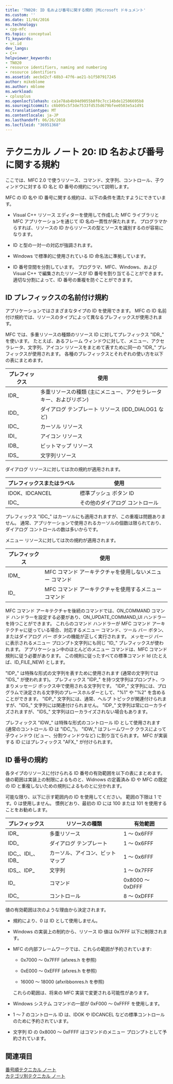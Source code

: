 ```yaml
---
title: 'TN020: ID 名および番号に関する規約 |Microsoft ドキュメント'
ms.custom: ''
ms.date: 11/04/2016
ms.technology:
- cpp-mfc
ms.topic: conceptual
f1_keywords:
- vc.id
dev_langs:
- C++
helpviewer_keywords:
- TN020
- resource identifiers, naming and numbering
- resource identifiers
ms.assetid: aecbd2cf-68b3-47f6-ae21-b1f507917245
author: mikeblome
ms.author: mblome
ms.workload:
- cplusplus
ms.openlocfilehash: ca1e78ab4b94d9055b8f0c7cc14bde12506695b8
ms.sourcegitcommit: c6b095c5f3de7533fd535d679bfee0503e5a1d91
ms.translationtype: MT
ms.contentlocale: ja-JP
ms.lasthandoff: 06/26/2018
ms.locfileid: "36951368"
---
```

# <a name="tn020-id-naming-and-numbering-conventions"></a>テクニカル ノート 20: ID 名および番号に関する規約
ここでは、MFC 2.0 で使うリソース、コマンド、文字列、コントロール、子ウィンドウに対する ID 名と ID 番号の規約について説明します。  
  
 MFC の ID 名や ID 番号に関する規約は、以下の条件を満たすようにできています。  
  
-   Visual C++ リソース エディターを使用して作成した MFC ライブラリと MFC アプリケーションを通じて ID 名の一貫性が保たれます。 プログラマからすれば、リソースの ID からリソースの型とソースを識別するのが容易になります。  
  
-   ID と型の一対一の対応が強調されます。  
  
-   Windows で標準的に使用されている ID 命名法に準拠しています。  
  
-   ID 番号空間を分割しています。 プログラマ、MFC、Windows、および Visual C++ で編集されたリソースが ID 番号を割り当てることができます。 適切な分割によって、ID 番号の重複を防ぐことができます。  
  
## <a name="the-id-prefix-naming-convention"></a>ID プレフィックスの名前付け規約  
 アプリケーションではさまざまなタイプの ID を使用できます。 MFC の ID 名前付け規約では、リソースのタイプによって異なるプレフィックスが使用されます。  
  
 MFC では、多重リソースの種類のリソース ID に対してプレフィックス "IDR_" を使います。 たとえば、あるフレーム ウィンドウに対して、メニュー、アクセラレータ、文字列、アイコン リソースをまとめて表すために同一の "IDR_" プレフィックスが使用されます。 各種のプレフィックスとそれぞれの使い方を以下の表にまとめます。  
  
|プレフィックス|使用|  
|------------|---------|  
|IDR_|多重リソースの種類 (主にメニュー、アクセラレータ キー、およびリボン)|  
|IDD_|ダイアログ テンプレート リソース (IDD_DIALOG1 など)|  
|IDC_|カーソル リソース|  
|IDI_|アイコン リソース|  
|IDB_|ビットマップ リソース|  
|IDS_|文字列リソース|  
  
 ダイアログ リソースに対しては次の規約が適用されます。  
  
|プレフィックスまたはラベル|使用|  
|---------------------|---------|  
|IDOK、IDCANCEL|標準プッシュ ボタン ID|  
|IDC_|その他のダイアログ コントロール|  
  
 プレフィックス "IDC_" はカーソルにも適用されますが、この重複は問題ありません。 通常、アプリケーションで使用されるカーソルの個数は限られており、ダイアログ コントロールの数は多いからです。  
  
 メニュー リソースに対しては次の規約が適用されます。  
  
|プレフィックス|使用|  
|------------|---------|  
|IDM_|MFC コマンド アーキテクチャを使用しないメニュー コマンド|  
|ID_|MFC コマンド アーキテクチャを使用するメニュー コマンド|  
  
 MFC コマンド アーキテクチャを後続のコマンドでは、ON_COMMAND コマンド ハンドラーを設定する必要があり、ON_UPDATE_COMMAND_UI ハンドラーを持つことができます。 これらのコマンド ハンドラーが MFC コマンド アーキテクチャに従っている場合、対応するメニュー コマンド、ツール バー ボタン、またはダイアログ バー ボタンの機能が正しく実行されます。 メッセージ バーに表示されるメニュー プロンプト文字列にも同じ "ID_" プレフィックスが使われます。 アプリケーション中のほとんどのメニュー コマンドは、MFC コマンド規則に従う必要があります。 この規則に従ったすべての標準コマンド Id (たとえば、ID_FILE_NEW) とします。  
  
 "IDP_" は特殊な形式の文字列を表すために使用されます (通常の文字列では "IDS_" が使われます)。 プレフィックス "IDP_" を持つ文字列はプロンプト、つまりメッセージ ボックス中で使用される文字列です。 "IDP_" 文字列には、プログラムで決定される文字列のプレースホルダーとして、"%1" や "%2" を含めることができます。 "IDP_" 文字列には、通常、ヘルプ トピックが関連付けられますが、"IDS_" 文字列には関連付けられません。 "IDP_" 文字列は常にローカライズされますが、"IDS_" 文字列はローカライズされない場合もあります。  
  
 プレフィックス "IDW_" は特殊な形式のコントロール ID として使用されます (通常のコントロール ID は "IDC_")。 "IDW_" はフレームワーク クラスによって子ウィンドウ (ビュー、分割ウィンドウなど) に割り当てられます。 MFC が実装する ID にはプレフィックス "AFX_" が付けられます。  
  
## <a name="the-id-numbering-convention"></a>ID 番号の規約  
 各タイプのリソースに付けられる ID 番号の有効範囲を以下の表にまとめます。 値の範囲は実装上の制限によるものと、Widnows の定義済み ID や MFC の既定の ID と重複しないための規則によるものとに分かれます。  
  
 可能な限り、以下に示す範囲内の ID を使用してください。 範囲の下限は 1 です。0 は使用しません。 慣例どおり、最初の ID には 100 または 101 を使用することをお勧めします。  
  
|プレフィックス|リソースの種類|有効範囲|  
|------------|-------------------|-----------------|  
|IDR_|多重リソース|1 ～ 0x6FFF|  
|IDD_|ダイアログ テンプレート|1 ～ 0x6FFF|  
|IDC_、IDI_、IDB_|カーソル、アイコン、ビットマップ|1 ～ 0x6FFF|  
|IDS_、IDP_|文字列|1 ～ 0x7FFF|  
|ID_|コマンド|0x8000 ～ 0xDFFF|  
|IDC_|コントロール|8 ～ 0xDFFF|  
  
 値の有効範囲は次のような理由から決定されます。  
  
-   規約により、0 は ID として使用しません。  
  
-   Windows の実装上の制約から、リソース ID 値は 0x7FFF 以下に制限されます。  
  
-   MFC の内部フレームワークでは、これらの範囲が予約されています:  
  
    -   0x7000 ～ 0x7FFF (afxres.h を参照)   
  
    -   0xE000 ～ 0xEFFF (afxres.h を参照)   
  
    -   16000 ～ 18000 (afxribbonres.h を参照)   
  
     これらの範囲は、将来の MFC 実装で変更される可能性があります。  
  
-   Windows システム コマンドの一部が 0xF000 ～ 0xFFFF を使用します。  
  
-   1 ～ 7 のコントロール ID は、IDOK や IDCANCEL などの標準コントロールのために予約されています。  
  
-   文字列 ID の 0x8000 ～ 0xFFFF はコマンドのメニュー プロンプトとして予約されています。  
  
## <a name="see-also"></a>関連項目  
 [番号順テクニカル ノート](../mfc/technical-notes-by-number.md)   
 [カテゴリ別テクニカル ノート](../mfc/technical-notes-by-category.md)

